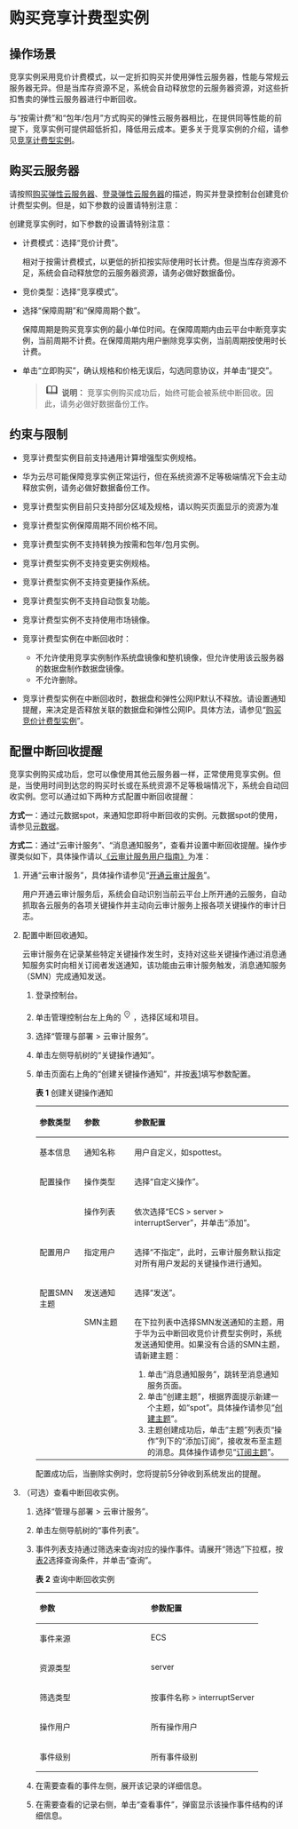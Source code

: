 # 购买竞享计费型实例<a name="ecs_03_0190"></a>

## 操作场景<a name="section105751559478"></a>

竞享实例采用竞价计费模式，以一定折扣购买并使用弹性云服务器，性能与常规云服务器无异。但是当库存资源不足，系统会自动释放您的云服务器资源，对这些折扣售卖的弹性云服务器进行中断回收。

与“按需计费”和“包年/包月”方式购买的弹性云服务器相比，在提供同等性能的前提下，竞享实例可提供超低折扣，降低用云成本。更多关于竞享实例的介绍，请参见[竞享计费型实例](竞享计费型实例.md)。

## 购买云服务器<a name="section161111475818"></a>

请按照[购买弹性云服务器](https://support.huaweicloud.com/qs-ecs/zh-cn_topic_0021831611.html)、[登录弹性云服务器](https://support.huaweicloud.com/qs-ecs/zh-cn_topic_0092494193.html)的描述，购买并登录控制台创建竞价计费型实例。但是，如下参数的设置请特别注意：

创建竞享实例时，如下参数的设置请特别注意：

-   计费模式：选择“竞价计费”。

    相对于按需计费模式，以更低的折扣按实际使用时长计费。但是当库存资源不足，系统会自动释放您的云服务器资源，请务必做好数据备份。

-   竞价类型：选择“竞享模式”。
-   选择“保障周期”和“保障周期个数”。

    保障周期是购买竞享实例的最小单位时间。在保障周期内由云平台中断竞享实例，当前周期不计费。在保障周期内用户删除竞享实例，当前周期按使用时长计费。

-   单击“立即购买”，确认规格和价格无误后，勾选同意协议，并单击“提交”。

    >![](public_sys-resources/icon-note.gif) **说明：** 
    >竞享实例购买成功后，始终可能会被系统中断回收。因此，请务必做好数据备份工作。


## 约束与限制<a name="section1116128801"></a>

-   竞享计费型实例目前支持通用计算增强型实例规格。
-   华为云尽可能保障竞享实例正常运行，但在系统资源不足等极端情况下会主动释放实例，请务必做好数据备份工作。
-   竞享计费型实例目前只支持部分区域及规格，请以购买页面显示的资源为准
-   竞享计费型实例保障周期不同价格不同。
-   竞享计费型实例不支持转换为按需和包年/包月实例。
-   竞享计费型实例不支持变更实例规格。
-   竞享计费型实例不支持变更操作系统。
-   竞享计费型实例不支持自动恢复功能。
-   竞享计费型实例不支持使用市场镜像。
-   竞享计费型实例在中断回收时：
    -   不允许使用竞享实例制作系统盘镜像和整机镜像，但允许使用该云服务器的数据盘制作数据盘镜像。
    -   不允许删除。

-   竞享计费型实例在中断回收时，数据盘和弹性公网IP默认不释放。请设置通知提醒，来决定是否释放关联的数据盘和弹性公网IP。具体方法，请参见“[购买竞价计费型实例](购买竞享计费型实例.md)”。

## 配置中断回收提醒<a name="section374951514295"></a>

竞享实例购买成功后，您可以像使用其他云服务器一样，正常使用竞享实例。但是，当使用时间到达您的购买时长或在系统资源不足等极端情况下，系统会自动回收实例。您可以通过如下两种方式配置中断回收提醒：

**方式一**：通过元数据spot，来通知您即将中断回收的实例。元数据spot的使用，请参见[元数据](元数据获取.md)。

**方式二**：通过“云审计服务”、“消息通知服务”，查看并设置中断回收提醒。操作步骤类似如下，具体操作请以[《云审计服务用户指南》](https://support.huaweicloud.com/cts/index.html)为准：

1.  开通“云审计服务”，具体操作请参见“[开通云审计服务](https://support.huaweicloud.com/qs-cts/cts_02_0001.html)”。

    用户开通云审计服务后，系统会自动识别当前云平台上所开通的云服务，自动抓取各云服务的各项关键操作并主动向云审计服务上报各项关键操作的审计日志。

2.  配置中断回收通知。

    云审计服务在记录某些特定关键操作发生时，支持对这些关键操作通过消息通知服务实时向相关订阅者发送通知，该功能由云审计服务触发，消息通知服务（SMN）完成通知发送。

    1.  登录控制台。
    2.  单击管理控制台左上角的![](figures/icon-region.png)，选择区域和项目。
    3.  选择“管理与部署 \> 云审计服务”。
    4.  单击左侧导航树的“关键操作通知”。
    5.  单击页面右上角的“创建关键操作通知”，并按[表1](#ecs_03_0115_table19405737165010)填写参数配置。

        **表 1**  创建关键操作通知

        <a name="ecs_03_0115_table19405737165010"></a>
        <table><thead align="left"><tr id="ecs_03_0115_row1840653718508"><th class="cellrowborder" valign="top" width="17.628237176282376%" id="mcps1.2.4.1.1"><p id="ecs_03_0115_p10406103745013"><a name="ecs_03_0115_p10406103745013"></a><a name="ecs_03_0115_p10406103745013"></a>参数类型</p>
        </th>
        <th class="cellrowborder" valign="top" width="19.828017198280172%" id="mcps1.2.4.1.2"><p id="ecs_03_0115_p140615379500"><a name="ecs_03_0115_p140615379500"></a><a name="ecs_03_0115_p140615379500"></a>参数</p>
        </th>
        <th class="cellrowborder" valign="top" width="62.54374562543745%" id="mcps1.2.4.1.3"><p id="ecs_03_0115_p64061037175012"><a name="ecs_03_0115_p64061037175012"></a><a name="ecs_03_0115_p64061037175012"></a>参数配置</p>
        </th>
        </tr>
        </thead>
        <tbody><tr id="ecs_03_0115_row124061337205013"><td class="cellrowborder" valign="top" width="17.628237176282376%" headers="mcps1.2.4.1.1 "><p id="ecs_03_0115_p984181035210"><a name="ecs_03_0115_p984181035210"></a><a name="ecs_03_0115_p984181035210"></a>基本信息</p>
        </td>
        <td class="cellrowborder" valign="top" width="19.828017198280172%" headers="mcps1.2.4.1.2 "><p id="ecs_03_0115_p20406133717500"><a name="ecs_03_0115_p20406133717500"></a><a name="ecs_03_0115_p20406133717500"></a>通知名称</p>
        </td>
        <td class="cellrowborder" valign="top" width="62.54374562543745%" headers="mcps1.2.4.1.3 "><p id="ecs_03_0115_p164061437205013"><a name="ecs_03_0115_p164061437205013"></a><a name="ecs_03_0115_p164061437205013"></a>用户自定义，如spottest。</p>
        </td>
        </tr>
        <tr id="ecs_03_0115_row17406153735013"><td class="cellrowborder" rowspan="2" valign="top" width="17.628237176282376%" headers="mcps1.2.4.1.1 "><p id="ecs_03_0115_p168411010115211"><a name="ecs_03_0115_p168411010115211"></a><a name="ecs_03_0115_p168411010115211"></a>配置操作</p>
        </td>
        <td class="cellrowborder" valign="top" width="19.828017198280172%" headers="mcps1.2.4.1.2 "><p id="ecs_03_0115_p184061937175015"><a name="ecs_03_0115_p184061937175015"></a><a name="ecs_03_0115_p184061937175015"></a>操作类型</p>
        </td>
        <td class="cellrowborder" valign="top" width="62.54374562543745%" headers="mcps1.2.4.1.3 "><p id="ecs_03_0115_p1940663718503"><a name="ecs_03_0115_p1940663718503"></a><a name="ecs_03_0115_p1940663718503"></a>选择“自定义操作”。</p>
        </td>
        </tr>
        <tr id="ecs_03_0115_row64061537195013"><td class="cellrowborder" valign="top" headers="mcps1.2.4.1.1 "><p id="ecs_03_0115_p7406437115012"><a name="ecs_03_0115_p7406437115012"></a><a name="ecs_03_0115_p7406437115012"></a>操作列表</p>
        </td>
        <td class="cellrowborder" valign="top" headers="mcps1.2.4.1.2 "><p id="ecs_03_0115_p116432021175311"><a name="ecs_03_0115_p116432021175311"></a><a name="ecs_03_0115_p116432021175311"></a>依次选择“ECS &gt; server &gt; interruptServer”，并单击“添加”。</p>
        </td>
        </tr>
        <tr id="ecs_03_0115_row1840663735011"><td class="cellrowborder" valign="top" width="17.628237176282376%" headers="mcps1.2.4.1.1 "><p id="ecs_03_0115_p12406937145015"><a name="ecs_03_0115_p12406937145015"></a><a name="ecs_03_0115_p12406937145015"></a>配置用户</p>
        </td>
        <td class="cellrowborder" valign="top" width="19.828017198280172%" headers="mcps1.2.4.1.2 "><p id="ecs_03_0115_p1840683785016"><a name="ecs_03_0115_p1840683785016"></a><a name="ecs_03_0115_p1840683785016"></a>指定用户</p>
        </td>
        <td class="cellrowborder" valign="top" width="62.54374562543745%" headers="mcps1.2.4.1.3 "><p id="ecs_03_0115_p13406123716509"><a name="ecs_03_0115_p13406123716509"></a><a name="ecs_03_0115_p13406123716509"></a>选择“不指定”，此时，云审计服务默认指定对所有用户发起的关键操作进行通知。</p>
        </td>
        </tr>
        <tr id="ecs_03_0115_row144061537185014"><td class="cellrowborder" rowspan="2" valign="top" width="17.628237176282376%" headers="mcps1.2.4.1.1 "><p id="ecs_03_0115_p1040673725011"><a name="ecs_03_0115_p1040673725011"></a><a name="ecs_03_0115_p1040673725011"></a>配置SMN主题</p>
        </td>
        <td class="cellrowborder" valign="top" width="19.828017198280172%" headers="mcps1.2.4.1.2 "><p id="ecs_03_0115_p11406103715019"><a name="ecs_03_0115_p11406103715019"></a><a name="ecs_03_0115_p11406103715019"></a>发送通知</p>
        </td>
        <td class="cellrowborder" valign="top" width="62.54374562543745%" headers="mcps1.2.4.1.3 "><p id="ecs_03_0115_p16406113713504"><a name="ecs_03_0115_p16406113713504"></a><a name="ecs_03_0115_p16406113713504"></a>选择“发送”。</p>
        </td>
        </tr>
        <tr id="ecs_03_0115_row340653785016"><td class="cellrowborder" valign="top" headers="mcps1.2.4.1.1 "><p id="ecs_03_0115_p20406163720506"><a name="ecs_03_0115_p20406163720506"></a><a name="ecs_03_0115_p20406163720506"></a>SMN主题</p>
        </td>
        <td class="cellrowborder" valign="top" headers="mcps1.2.4.1.2 "><p id="ecs_03_0115_p1073418141662"><a name="ecs_03_0115_p1073418141662"></a><a name="ecs_03_0115_p1073418141662"></a>在下拉列表中选择SMN发送通知的主题，用于华为云中断回收竞价计费型实例时，系统发送通知使用。如果没有合适的SMN主题，请新建主题：</p>
        <a name="ecs_03_0115_ol476171415612"></a><a name="ecs_03_0115_ol476171415612"></a><ol id="ecs_03_0115_ol476171415612"><li>单击“消息通知服务”，跳转至消息通知服务页面。</li><li>单击“创建主题”，根据界面提示新建一个主题，如“spot”。具体操作请参见“<a href="https://support.huaweicloud.com/usermanual-smn/zh-cn_topic_0043961401.html" target="_blank" rel="noopener noreferrer">创建主题</a>”。</li><li>主题创建成功后，单击“主题”列表页“操作”列下的“添加订阅”，接收发布至主题的消息。具体操作请参见“<a href="https://support.huaweicloud.com/usermanual-smn/zh-cn_topic_0043961402.html" target="_blank" rel="noopener noreferrer">订阅主题</a>”。</li></ol>
        </td>
        </tr>
        </tbody>
        </table>

        配置成功后，当删除实例时，您将提前5分钟收到系统发出的提醒。

3.  （可选）查看中断回收实例。
    1.  选择“管理与部署 \> 云审计服务”。
    2.  单击左侧导航树的“事件列表”。
    3.  事件列表支持通过筛选来查询对应的操作事件。请展开“筛选”下拉框，按[表2](#ecs_03_0115_table10846184114188)选择查询条件，并单击“查询”。

        **表 2**  查询中断回收实例

        <a name="ecs_03_0115_table10846184114188"></a>
        <table><thead align="left"><tr id="ecs_03_0115_row17851941141819"><th class="cellrowborder" valign="top" width="50%" id="mcps1.2.3.1.1"><p id="ecs_03_0115_p10853184181816"><a name="ecs_03_0115_p10853184181816"></a><a name="ecs_03_0115_p10853184181816"></a>参数</p>
        </th>
        <th class="cellrowborder" valign="top" width="50%" id="mcps1.2.3.1.2"><p id="ecs_03_0115_p108541641131819"><a name="ecs_03_0115_p108541641131819"></a><a name="ecs_03_0115_p108541641131819"></a>参数配置</p>
        </th>
        </tr>
        </thead>
        <tbody><tr id="ecs_03_0115_row1585611412185"><td class="cellrowborder" valign="top" width="50%" headers="mcps1.2.3.1.1 "><p id="ecs_03_0115_p08576410186"><a name="ecs_03_0115_p08576410186"></a><a name="ecs_03_0115_p08576410186"></a>事件来源</p>
        </td>
        <td class="cellrowborder" valign="top" width="50%" headers="mcps1.2.3.1.2 "><p id="ecs_03_0115_p11858134115188"><a name="ecs_03_0115_p11858134115188"></a><a name="ecs_03_0115_p11858134115188"></a>ECS</p>
        </td>
        </tr>
        <tr id="ecs_03_0115_row158592410185"><td class="cellrowborder" valign="top" width="50%" headers="mcps1.2.3.1.1 "><p id="ecs_03_0115_p68601541201818"><a name="ecs_03_0115_p68601541201818"></a><a name="ecs_03_0115_p68601541201818"></a>资源类型</p>
        </td>
        <td class="cellrowborder" valign="top" width="50%" headers="mcps1.2.3.1.2 "><p id="ecs_03_0115_p19862114118182"><a name="ecs_03_0115_p19862114118182"></a><a name="ecs_03_0115_p19862114118182"></a>server</p>
        </td>
        </tr>
        <tr id="ecs_03_0115_row08627411186"><td class="cellrowborder" valign="top" width="50%" headers="mcps1.2.3.1.1 "><p id="ecs_03_0115_p118631341181811"><a name="ecs_03_0115_p118631341181811"></a><a name="ecs_03_0115_p118631341181811"></a>筛选类型</p>
        </td>
        <td class="cellrowborder" valign="top" width="50%" headers="mcps1.2.3.1.2 "><p id="ecs_03_0115_p286444111814"><a name="ecs_03_0115_p286444111814"></a><a name="ecs_03_0115_p286444111814"></a>按事件名称 &gt; interruptServer</p>
        </td>
        </tr>
        <tr id="ecs_03_0115_row12865134111813"><td class="cellrowborder" valign="top" width="50%" headers="mcps1.2.3.1.1 "><p id="ecs_03_0115_p8867441161815"><a name="ecs_03_0115_p8867441161815"></a><a name="ecs_03_0115_p8867441161815"></a>操作用户</p>
        </td>
        <td class="cellrowborder" valign="top" width="50%" headers="mcps1.2.3.1.2 "><p id="ecs_03_0115_p1086924119184"><a name="ecs_03_0115_p1086924119184"></a><a name="ecs_03_0115_p1086924119184"></a>所有操作用户</p>
        </td>
        </tr>
        <tr id="ecs_03_0115_row1886994114187"><td class="cellrowborder" valign="top" width="50%" headers="mcps1.2.3.1.1 "><p id="ecs_03_0115_p8871154110189"><a name="ecs_03_0115_p8871154110189"></a><a name="ecs_03_0115_p8871154110189"></a>事件级别</p>
        </td>
        <td class="cellrowborder" valign="top" width="50%" headers="mcps1.2.3.1.2 "><p id="ecs_03_0115_p1787218415181"><a name="ecs_03_0115_p1787218415181"></a><a name="ecs_03_0115_p1787218415181"></a>所有事件级别</p>
        </td>
        </tr>
        </tbody>
        </table>

    4.  在需要查看的事件左侧，展开该记录的详细信息。
    5.  在需要查看的记录右侧，单击“查看事件”，弹窗显示该操作事件结构的详细信息。


